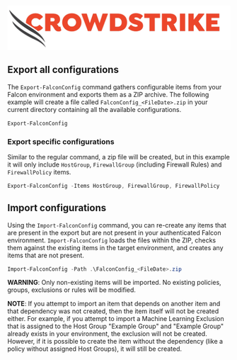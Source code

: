 ![CrowdStrike Falcon](https://raw.githubusercontent.com/CrowdStrike/falconpy/main/docs/asset/cs-logo.png)

## Export all configurations
The `Export-FalconConfig` command gathers configurable items from your Falcon environment and exports them as a ZIP archive. The following example will create a file called `FalconConfig_<FileDate>.zip` in your current directory containing all the available configurations.
```powershell
Export-FalconConfig
```
### Export specific configurations
Similar to the regular command, a zip file will be created, but in this example it will only include `HostGroup`, `FirewallGroup` (including Firewall Rules) and `FirewallPolicy` items.
```powershell
Export-FalconConfig -Items HostGroup, FirewallGroup, FirewallPolicy
```
## Import configurations
Using the `Import-FalconConfig` command, you can re-create any items that are present in the export but are not present in your authenticated Falcon environment. `Import-FalconConfig` loads the files within the ZIP, checks them against the existing items in the target environment, and creates any items that are not present.
```powershell
Import-FalconConfig -Path .\FalconConfig_<FileDate>.zip
```

**WARNING**: Only non-existing items will be imported. No existing policies, groups, exclusions or rules will be modified.

**NOTE**: If you attempt to import an item that depends on another item and that dependency was not created, then the item itself will not be created either. For example, if you attempt to import a Machine Learning Exclusion that is assigned to the Host Group "Example Group" and "Example Group" already exists in your environment, the exclusion will not be created. However, if it is possible to create the item without the dependency \(like a policy without assigned Host Groups\), it will still be created.